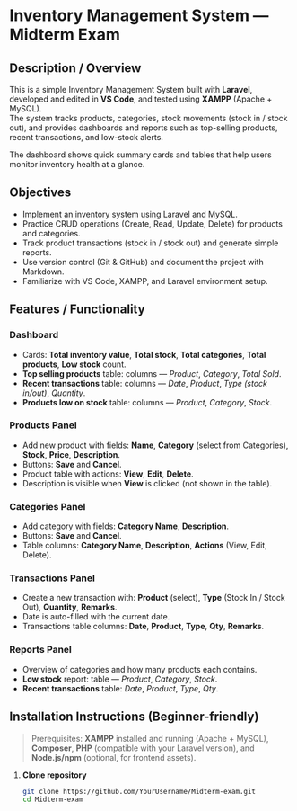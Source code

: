 # Inventory Management System — Midterm Exam

## Description / Overview
This is a simple Inventory Management System built with **Laravel**, developed and edited in **VS Code**, and tested using **XAMPP** (Apache + MySQL).  
The system tracks products, categories, stock movements (stock in / stock out), and provides dashboards and reports such as top-selling products, recent transactions, and low-stock alerts.

The dashboard shows quick summary cards and tables that help users monitor inventory health at a glance.

## Objectives
- Implement an inventory system using Laravel and MySQL.
- Practice CRUD operations (Create, Read, Update, Delete) for products and categories.
- Track product transactions (stock in / stock out) and generate simple reports.
- Use version control (Git & GitHub) and document the project with Markdown.
- Familiarize with VS Code, XAMPP, and Laravel environment setup.

## Features / Functionality
### Dashboard
- Cards: **Total inventory value**, **Total stock**, **Total categories**, **Total products**, **Low stock** count.
- **Top selling products** table: columns — *Product*, *Category*, *Total Sold*.
- **Recent transactions** table: columns — *Date*, *Product*, *Type (stock in/out)*, *Quantity*.
- **Products low on stock** table: columns — *Product*, *Category*, *Stock*.

### Products Panel
- Add new product with fields: **Name**, **Category** (select from Categories), **Stock**, **Price**, **Description**.
- Buttons: **Save** and **Cancel**.
- Product table with actions: **View**, **Edit**, **Delete**.
- Description is visible when **View** is clicked (not shown in the table).

### Categories Panel
- Add category with fields: **Category Name**, **Description**.
- Buttons: **Save** and **Cancel**.
- Table columns: **Category Name**, **Description**, **Actions** (View, Edit, Delete).

### Transactions Panel
- Create a new transaction with: **Product** (select), **Type** (Stock In / Stock Out), **Quantity**, **Remarks**.
- Date is auto-filled with the current date.
- Transactions table columns: **Date**, **Product**, **Type**, **Qty**, **Remarks**.

### Reports Panel
- Overview of categories and how many products each contains.
- **Low stock** report: table — *Product*, *Category*, *Stock*.
- **Recent transactions** table: *Date*, *Product*, *Type*, *Qty*.

## Installation Instructions (Beginner-friendly)
> Prerequisites: **XAMPP** installed and running (Apache + MySQL), **Composer**, **PHP** (compatible with your Laravel version), and **Node.js/npm** (optional, for frontend assets).

1. **Clone repository**
   ```bash
   git clone https://github.com/YourUsername/Midterm-exam.git
   cd Midterm-exam

